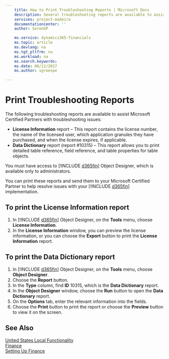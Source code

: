 ```yaml
---
    title: How to Print Troubleshooting Reports | Microsoft Docs
    description: Several troubleshooting reports are available to assist Microsoft Certified Partners with troubleshooting issues.
    services: project-madeira
    documentationcenter: ''
    author: SorenGP

    ms.service: dynamics365-financials
    ms.topic: article
    ms.devlang: na
    ms.tgt_pltfrm: na
    ms.workload: na
    ms.search.keywords:
    ms.date: 08/11/2017
    ms.author: sgroespe

---
```

# Print Troubleshooting Reports
The following troubleshooting reports are available to assist Microsoft Certified Partners with troubleshooting issues:  

-   **License Information** report – This report contains the license number, the name of the licensed user, which application granules they have purchased, and when the license expires, if applicable.  
-   **Data Dictionary** report (report #10315) – This report allows you to print detailed table reference, field reference, and table properties for table objects.  

You must have access to [!INCLUDE [d365fin](../../includes/d365fin_md.md)] Object Designer, which is available only to administrators.  

You can print these reports and send them to your Microsoft Certified Partner to help resolve issues with your [!INCLUDE [d365fin](../../includes/d365fin_md.md)] implementation.  

## To print the License Information report  
1. In [!INCLUDE [d365fin](../../includes/d365fin_md.md)] Object Designer, on the **Tools** menu, choose **License Information**.  
2. In the **License Information** window, you can preview the license information, or you can choose the **Export** button to print the **License Information** report.  

## To print the Data Dictionary report  
1. In [!INCLUDE [d365fin](../../includes/d365fin_md.md)] Object Designer, on the **Tools** menu, choose **Object Designer**.  
2. Choose the **Report** button.  
3. In the **Type** column, find **ID** 10315, which is the **Data Dictionary** report.  
4. In the **Object Designer** window, choose the **Run** button to open the **Data Dictionary** report.  
5. On the **Options** tab, enter the relevant information into the fields.  
6. Choose the **Print** button to print the report or choose the **Preview** button to view it on the screen.  

## See Also  
[United States Local Functionality](united-states-local-functionality.md)  
[Finance](../../finance.md)  
[Setting Up Finance](../../finance.md)
